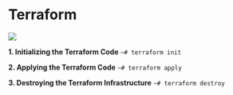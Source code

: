 # Terraform
![](https://miro.medium.com/fit/c/1838/551/1*aD1NOsKIdJ7cqetwcMYhkA.png)


**1. Initializing the Terraform Code**
     `~# terraform init`

**2. Applying the Terraform Code**
     `~# terraform apply`
   
**3. Destroying the Terraform Infrastructure**
     `~# terraform destroy`
